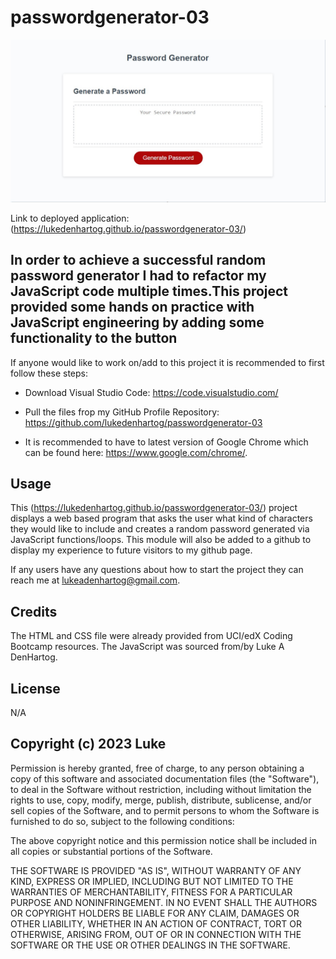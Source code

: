 # passwordgenerator-03

![Site screnshot](./assets/passwordgenscreenshot.jpg)

Link to deployed application: (https://lukedenhartog.github.io/passwordgenerator-03/)

## In order to achieve a successful random password generator I had to refactor my JavaScript code multiple times.This project provided some hands on practice with JavaScript engineering by adding some functionality to the button

If anyone would like to work on/add to this project it is recommended to first follow these steps:

- Download Visual Studio Code: <https://code.visualstudio.com/>

- Pull the files frop my GitHub Profile Repository: <https://github.com/lukedenhartog/passwordgenerator-03>

- It is recommended to have to latest version of Google Chrome which can be found here: <https://www.google.com/chrome/>.

## Usage

 This (<https://lukedenhartog.github.io/passwordgenerator-03/>) project displays a web based program that asks the user what kind of characters they would like to include and creates a random password generated via JavaScript functions/loops. This module will also be added to a github to display my experience to future visitors to my github page.

If any users have any questions about how to start the project they can reach me at <lukeadenhartog@gmail.com>.

## Credits

The HTML and CSS file were already provided from UCI/edX Coding Bootcamp resources. The JavaScript was sourced from/by Luke A DenHartog.

## License

N/A

## Copyright (c) 2023 Luke

Permission is hereby granted, free of charge, to any person obtaining a copy of this software and associated documentation files (the "Software"), to deal in the Software without restriction, including without limitation the rights to use, copy, modify, merge, publish, distribute, sublicense, and/or sell copies of the Software, and to permit persons to whom the Software is furnished to do so, subject to the following conditions:

The above copyright notice and this permission notice shall be included in all copies or substantial portions of the Software.

THE SOFTWARE IS PROVIDED "AS IS", WITHOUT WARRANTY OF ANY KIND, EXPRESS OR IMPLIED, INCLUDING BUT NOT LIMITED TO THE WARRANTIES OF MERCHANTABILITY, FITNESS FOR A PARTICULAR PURPOSE AND NONINFRINGEMENT. IN NO EVENT SHALL THE AUTHORS OR COPYRIGHT HOLDERS BE LIABLE FOR ANY CLAIM, DAMAGES OR OTHER LIABILITY, WHETHER IN AN ACTION OF CONTRACT, TORT OR OTHERWISE, ARISING FROM, OUT OF OR IN CONNECTION WITH THE SOFTWARE OR THE USE OR OTHER DEALINGS IN THE SOFTWARE.
